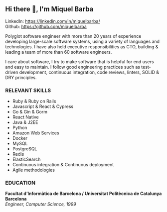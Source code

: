 ## Hi there 👋, I'm Miquel Barba

LinkedIn: https://linkedin.com/in/miquelbarba/<br/>
Github: https://github.com/miquelbarba

Polyglot software engineer with more than 20 years of experience developing large-scale software systems, using a
variety of languages and technologies. I have also held executive responsibilities as CTO, building & leading a team
of more than 60 software engineers.

I care about software, I try to make software that is helpful for end users and easy to maintain. I follow good
engineering practices such as test-driven development, continuous integration, code reviews, linters, SOLID & DRY
principles.

### RELEVANT SKILLS

* Ruby & Ruby on Rails 
* Javascript & React & Cypress 
* Go & Gin & Gorm
* React Native
* Java & J2EE
* Python
* Amazon Web Services
* Docker
* MySQL
* PostgreSQL
* Redis
* ElasticSearch
* Continuous integration & Continuous deployment
* Agile methodologies

### EDUCATION

**Facultat d’Informàtica de Barcelona / Universitat Politècnica de Catalunya
Barcelona**<br/>
_Engineer, Computer Science, 1999_


